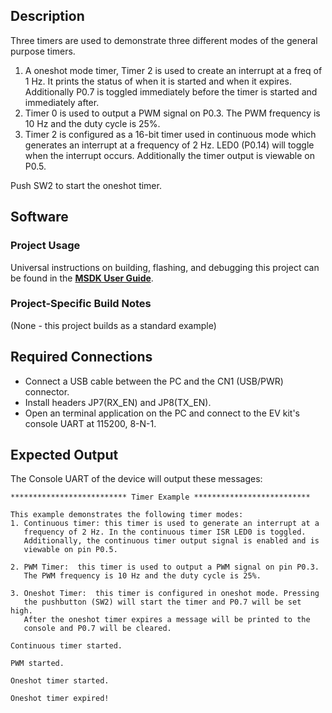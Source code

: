 ## Description

Three timers are used to demonstrate three different modes of the general purpose timers.

1. A oneshot mode timer, Timer 2 is used to create an interrupt at a freq of 1 Hz. It prints the status of when it is started and when it expires. Additionally P0.7 is toggled immediately before the timer is started and immediately after. 
2. Timer 0 is used to output a PWM signal on P0.3. The PWM frequency is 10 Hz and the duty cycle is 25%.
3. Timer 2 is configured as a 16-bit timer used in continuous mode which generates an interrupt at a frequency of 2 Hz. LED0 (P0.14) will toggle when the interrupt occurs. Additionally the timer output is viewable on P0.5.

Push SW2 to start the oneshot timer.


## Software

### Project Usage

Universal instructions on building, flashing, and debugging this project can be found in the **[MSDK User Guide](https://analog-devices-msdk.github.io/msdk/USERGUIDE/)**.

### Project-Specific Build Notes

(None - this project builds as a standard example)

## Required Connections
-   Connect a USB cable between the PC and the CN1 (USB/PWR) connector.
-   Install headers JP7(RX\_EN) and JP8(TX\_EN).
-   Open an terminal application on the PC and connect to the EV kit's console UART at 115200, 8-N-1.

## Expected Output

The Console UART of the device will output these messages:

```
************************** Timer Example **************************

This example demonstrates the following timer modes:
1. Continuous timer: this timer is used to generate an interrupt at a
   frequency of 2 Hz. In the continuous timer ISR LED0 is toggled.
   Additionally, the continuous timer output signal is enabled and is
   viewable on pin P0.5.

2. PWM Timer:  this timer is used to output a PWM signal on pin P0.3.
   The PWM frequency is 10 Hz and the duty cycle is 25%.

3. Oneshot Timer:  this timer is configured in oneshot mode. Pressing
   the pushbutton (SW2) will start the timer and P0.7 will be set high.
   After the oneshot timer expires a message will be printed to the
   console and P0.7 will be cleared.

Continuous timer started.

PWM started.

Oneshot timer started.

Oneshot timer expired!
```

